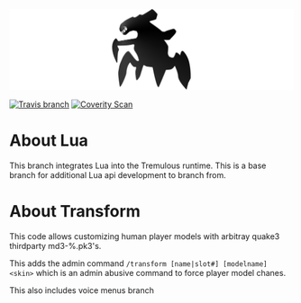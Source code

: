 ![](https://github.com/wtfbbqhax/tremulous-art/blob/master/branding/tremulous-banner.jpg)

[![Travis branch](https://travis-ci.org/wtfbbqhax/tremulous.svg?branch=lua)](https://travis-ci.org/wtfbbqhax/tremulous)
[![Coverity Scan](https://img.shields.io/coverity/scan/9866.svg?maxAge=3600)](https://scan.coverity.com/projects/wtfbbqhax-tremulous)


# About Lua

This branch integrates Lua into the Tremulous runtime. This is a base branch for additional Lua api development to branch from.

# About Transform

This code allows customizing human player models with arbitray quake3 thirdparty md3-%.pk3's.

This adds the admin command `/transform [name|slot#] [modelname] <skin>` which is an admin abusive command to
force player model chanes.

This also includes voice menus branch
